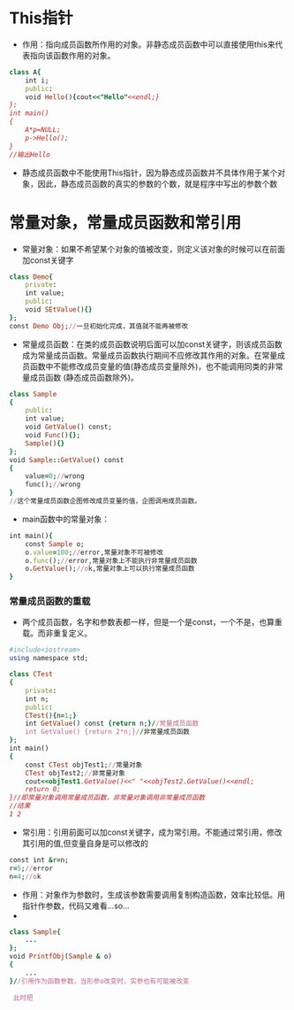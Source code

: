 # This指针
- 作用：指向成员函数所作用的对象。非静态成员函数中可以直接使用this来代表指向该函数作用的对象。
```ruby
class A{
    int i;
    public:
    void Hello(){cout<<"Hello"<<endl;}
};
int main()
{
    A*p=NULL;
    p->Hello();
}
//输出Hello
```

- 静态成员函数中不能使用This指针，因为静态成员函数并不具体作用于某个对象，因此，静态成员函数的真实的参数的个数，就是程序中写出的参数个数

# 常量对象，常量成员函数和常引用
- 常量对象：如果不希望某个对象的值被改变，则定义该对象的时候可以在前面加const关键字
```ruby
class Demo{
    private:
    int value;
    public:
    void SEtValue(){}
};
const Demo Obj;//一旦初始化完成，其值就不能再被修改
```
- 常量成员函数：在类的成员函数说明后面可以加const关键字，则该成员函数成为常量成员函数。常量成员函数执行期间不应修改其作用的对象。在常量成员函数中不能修改成员变量的值(静态成员变量除外)，也不能调用同类的非常量成员函数 (静态成员函数除外)。
```ruby
class Sample
{
    public:
    int value;
    void GetValue() const;
    void Func(){};
    Sample(){}
};
void Sample::GetValue() const
{
    value=0;//wrong
    func();//wrong
}
//这个常量成员函数企图修改成员变量的值，企图调用成员函数。
```
- main函数中的常量对象：
```ruby
int main(){
    const Sample o;
    o.value=100;//error,常量对象不可被修改
    o.func();//error,常量对象上不能执行非常量成员函数
    o.GetValue();//ok,常量对象上可以执行常量成员函数
}
```
### 常量成员函数的重载
- 两个成员函数，名字和参数表都一样，但是一个是const，一个不是，也算重载。而非重复定义。
```ruby
#include<iostream>
using namespace std;

class CTest
{
    private:
    int n;
    public:
    CTest(){n=1;}
    int GetValue() const {return n;}//常量成员函数
    int GetValue() {return 2*n;}//非常量成员函数
};
int main()
{
    const CTest objTest1;//常量对象
    CTest objTest2;//非常量对象
    cout<<objTest1.GetValue()<<" "<<objTest2.GetValue()<<endl;
    return 0;
}//即常量对象调用常量成员函数，非常量对象调用非常量成员函数
//结果
1 2
```
- 常引用：引用前面可以加const关键字，成为常引用。不能通过常引用，修改其引用的值,但变量自身是可以修改的
```ruby
const int &r=n;
r=5;//error
n=4;//ok
```
- 作用：对象作为参数时，生成该参数需要调用复制构造函数，效率比较低。用指针作参数，代码又难看...so...
- 
```ruby
class Sample{
    ...
};
void PrintfObj(Sample & o)
{
    ...
}//引用作为函数参数，当形参o改变时，实参也有可能被改变
 
 此时把
